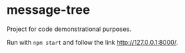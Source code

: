 # message-tree
Project for code demonstrational purposes.

Run with ```npm start``` and follow the link http://127.0.0.1:8000/.
